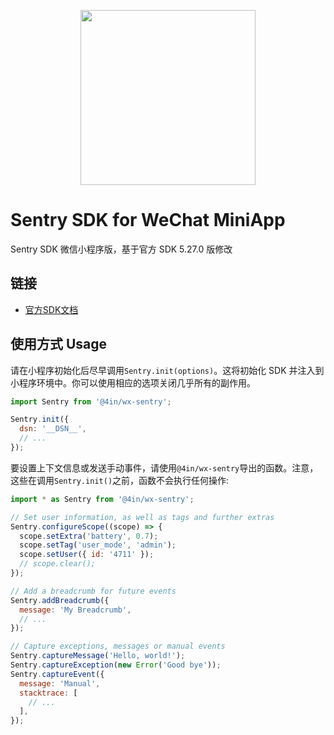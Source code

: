 <p align="center">
  <a href="https://sentry.io" target="_blank" align="center">
    <img src="https://sentry-brand.storage.googleapis.com/sentry-logo-black.png" width="280">
  </a>
  <br />
</p>

# Sentry SDK for WeChat MiniApp

Sentry SDK 微信小程序版，基于官方 SDK 5.27.0 版修改

## 链接

- [官方SDK文档](https://docs.sentry.io/platforms/javascript/)

## 使用方式 Usage

请在小程序初始化后尽早调用`Sentry.init(options)`。这将初始化 SDK 并注入到小程序环境中。你可以使用相应的选项关闭几乎所有的副作用。

```javascript
import Sentry from '@4in/wx-sentry';

Sentry.init({
  dsn: '__DSN__',
  // ...
});
```

要设置上下文信息或发送手动事件，请使用`@4in/wx-sentry`导出的函数。注意，这些在调用`Sentry.init()`之前，函数不会执行任何操作:

```javascript
import * as Sentry from '@4in/wx-sentry';

// Set user information, as well as tags and further extras
Sentry.configureScope((scope) => {
  scope.setExtra('battery', 0.7);
  scope.setTag('user_mode', 'admin');
  scope.setUser({ id: '4711' });
  // scope.clear();
});

// Add a breadcrumb for future events
Sentry.addBreadcrumb({
  message: 'My Breadcrumb',
  // ...
});

// Capture exceptions, messages or manual events
Sentry.captureMessage('Hello, world!');
Sentry.captureException(new Error('Good bye'));
Sentry.captureEvent({
  message: 'Manual',
  stacktrace: [
    // ...
  ],
});
```
